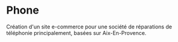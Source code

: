 Phone
=====

Création d'un site e-commerce pour une société de réparations de téléphonie principalement, basées sur Aix-En-Provence.
